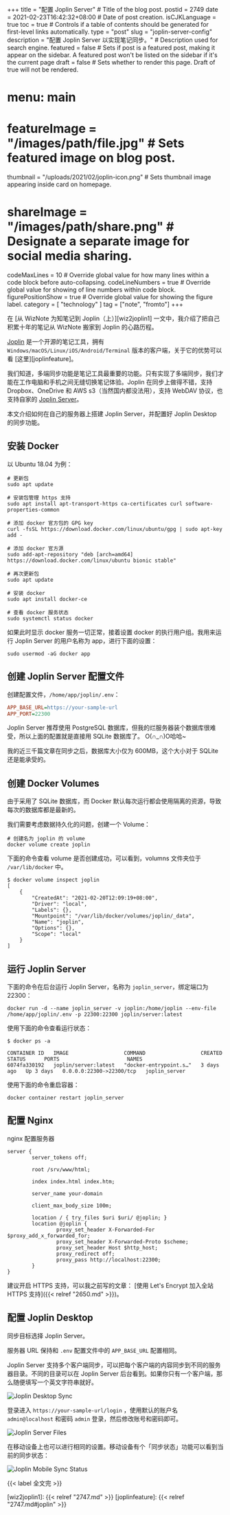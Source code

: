 +++
title = "配置 Joplin Server" # Title of the blog post.
postid = 2749
date = 2021-02-23T16:42:32+08:00 # Date of post creation.
isCJKLanguage = true
toc = true # Controls if a table of contents should be generated for first-level links automatically.
type = "post"
slug = "joplin-server-config"
description = "配置 Joplin Server 以实现笔记同步。" # Description used for search engine.
featured = false # Sets if post is a featured post, making it appear on the sidebar. A featured post won't be listed on the sidebar if it's the current page
draft = false # Sets whether to render this page. Draft of true will not be rendered.
# menu: main
# featureImage = "/images/path/file.jpg" # Sets featured image on blog post.
thumbnail = "/uploads/2021/02/joplin-icon.png" # Sets thumbnail image appearing inside card on homepage.
# shareImage = "/images/path/share.png" # Designate a separate image for social media sharing.
codeMaxLines = 10 # Override global value for how many lines within a code block before auto-collapsing.
codeLineNumbers = true # Override global value for showing of line numbers within code block.
figurePositionShow = true # Override global value for showing the figure label.
category = [ "technology" ]
tag = ["note", "fromto"]
+++

在 [从 WizNote 为知笔记到 Joplin（上）][wiz2joplin1] 一文中，我介绍了把自己积累十年的笔记从 WizNote 搬家到 Joplin 的心路历程。

[Joplin][joplin] 是一个开源的笔记工具，拥有 `Windows/macOS/Linux/iOS/Android/Terminal` 版本的客户端，关于它的优势可以看 [这里][joplinfeature]。

我们知道，多端同步功能是笔记工具最重要的功能。只有实现了多端同步，我们才能在工作电脑和手机之间无缝切换笔记体验。Joplin 在同步上做得不错，支持 Dropbox、OneDrive 和 AWS s3（当然国内都没法用），支持 WebDAV 协议，也支持自家的 [Joplin Server](https://github.com/laurent22/joplin/tree/dev/packages/server)。

本文介绍如何在自己的服务器上搭建 Joplin Server，并配置好 Joplin Desktop 的同步功能。 <!--more-->

## 安装 Docker

以 Ubuntu 18.04 为例：

``` shell
# 更新包
sudo apt update

# 安装包管理 https 支持
sudo apt install apt-transport-https ca-certificates curl software-properties-common

# 添加 docker 官方包的 GPG key
curl -fsSL https://download.docker.com/linux/ubuntu/gpg | sudo apt-key add -

# 添加 docker 官方源
sudo add-apt-repository "deb [arch=amd64] https://download.docker.com/linux/ubuntu bionic stable"

# 再次更新包
sudo apt update

# 安装 docker
sudo apt install docker-ce

# 查看 docker 服务状态
sudo systemctl status docker
```

如果此时显示 docker 服务一切正常，接着设置 docker 的执行用户组。我用来运行 Joplin Server 的用户名称为 app，进行下面的设置：

``` shell
sudo usermod -aG docker app
```

## 创建 Joplin Server 配置文件

创建配置文件，`/home/app/joplin/.env`：

``` ini
APP_BASE_URL=https://your-sample-url
APP_PORT=22300
```

Joplin Server 推荐使用 PostgreSQL 数据库，但我的烂服务器装个数据库很难受，所以上面的配置就是直接用 SQLite 数据库了。 O(∩_∩)O哈哈~

我的近三千篇文章在同步之后，数据库大小仅为 600MB，这个大小对于 SQLite 还是能承受的。

## 创建 Docker Volumes

由于采用了 SQLite 数据库，而 Docker 默认每次运行都会使用隔离的资源，导致每次的数据库都是最新的。

我们需要考虑数据持久化的问题，创建一个 Volume：

``` shell
# 创建名为 joplin 的 volume
docker volume create joplin
```

下面的命令查看 volume 是否创建成功，可以看到，volumns 文件夹位于 `/var/lib/docker` 中。

``` shell
$ docker volume inspect joplin
[
    {
        "CreatedAt": "2021-02-20T12:09:19+08:00",
        "Driver": "local",
        "Labels": {},
        "Mountpoint": "/var/lib/docker/volumes/joplin/_data",
        "Name": "joplin",
        "Options": {},
        "Scope": "local"
    }
]
```

## 运行 Joplin Server

下面的命令在后台运行 Joplin Server，名称为 `joplin_server`，绑定端口为 22300：

``` shell
docker run -d --name joplin_server -v joplin:/home/joplin --env-file /home/app/joplin/.env -p 22300:22300 joplin/server:latest
```

使用下面的命令查看运行状态：

``` shell
$ docker ps -a

CONTAINER ID   IMAGE                  COMMAND                  CREATED      STATUS      PORTS                      NAMES
6074fa330192   joplin/server:latest   "docker-entrypoint.s…"   3 days ago   Up 3 days   0.0.0.0:22300->22300/tcp   joplin_server
```

使用下面的命令重启容器：

``` shell
docker container restart joplin_server
```

## 配置 Nginx

nginx 配置服务器

``` nginx
server {
        server_tokens off;

        root /srv/www/html;

        index index.html index.htm;

        server_name your-domain

        client_max_body_size 100m;

        location / { try_files $uri $uri/ @joplin; }
        location @joplin {
                proxy_set_header X-Forwarded-For $proxy_add_x_forwarded_for;
                proxy_set_header X-Forwarded-Proto $scheme;
                proxy_set_header Host $http_host;
                proxy_redirect off;
                proxy_pass http://localhost:22300;
        }
}
```

建议开启 HTTPS 支持，可以我之前写的文章： [使用 Let's Encrypt 加入全站 HTTPS 支持]({{< relref "2650.md" >}})。

## 配置 Joplin Desktop

同步目标选择 Joplin Server。

服务器 URL 保持和 `.env` 配置文件中的 `APP_BASE_URL` 配置相同。

Joplin Server 支持多个客户端同步，可以把每个客户端的内容同步到不同的服务器目录。不同的目录可以在 Joplin Server 后台看到。如果你只有一个客户端，那么随便填写一个英文字符串就好。

![Joplin Desktop Sync](/uploads/2021/02/joplin-sync-config.png)

登录进入 `https://your-sample-url/login` ，使用默认的账户名 `admin@localhost` 和密码 `admin` 登录，然后修改账号和密码即可。

![Joplin Server Files](/uploads/2021/02/joplin-server-files.png)

在移动设备上也可以进行相同的设置。移动设备有个「同步状态」功能可以看到当前的同步状态：

![Joplin Mobile Sync Status](/uploads/2021/02/joplin-sync-config.png)

{{< label 全文完 >}}

[joplin]: https://joplinapp.org
[wiz2joplin1]: {{< relref "2747.md" >}}
[joplinfeature]: {{< relref "2747.md#joplin" >}}